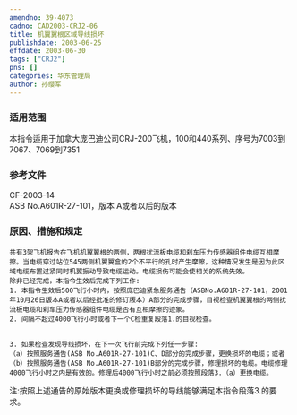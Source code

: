 ```yaml
---
amendno: 39-4073  
cadno: CAD2003-CRJ2-06  
title: 机翼翼根区域导线损坏  
publishdate: 2003-06-25  
effdate: 2003-06-30  
tags: ["CRJ2"]  
pns: []  
categories: 华东管理局  
author: 孙缨军  
---
```

  
### 适用范围  
本指令适用于加拿大庞巴迪公司CRJ-200飞机，100和440系列、序号为7003到7067、7069到7351  
  
<!--more-->  
### 参考文件  
CF-2003-14  
    ASB No.A601R-27-101，版本 A或者以后的版本  
  
### 原因、措施和规定  
    共有3架飞机报告在飞机机翼翼根的两侧，两根扰流板电缆和刹车压力传感器组件电缆互相摩擦。当电缆穿过站位545两侧机翼翼盒的2个不平行的孔时产生摩擦，这种情况发生是因为此区域电缆布置过紧同时机翼振动导致电缆运动。电缆损伤可能会使相关的系统失效。  
    除非已经完成，本指令生效后完成下列工作:  
    1. 本指令生效后500飞行小时内，按照庞巴迪紧急服务通告（ASBNo.A601R-27-101，2001年10月26日版本A或者以后经批准的修订版本）A部分的完成步骤，目视检查机翼翼根的两侧扰流板电缆和刹车压力传感器组件电缆是否有互相摩擦的迹象。  
    2. 间隔不超过4000飞行小时或者下一个C检重复段落1.的目视检查。  
  
  
    3. 如果检查发现导线损坏，在下一次飞行前完成下列任一步骤:  
    （a）按照服务通告(ASB No.A601R-27-101)C、D部分的完成步骤，更换损坏的电缆；或者  
    （b）按照服务通告(ASB No.A601R-27-101)B部分的完成步骤，修理损坏的电缆。电缆修理4000飞行小时之内是有效的。修理后4000飞行小时之前必须按照段落3.（a）更换电缆。  
  
注:按照上述通告的原始版本更换或修理损坏的导线能够满足本指令段落3.的要求。  
